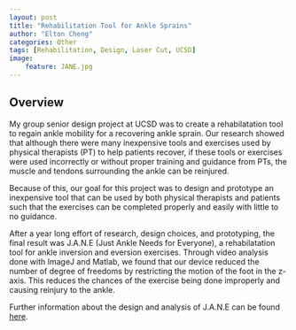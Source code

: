 ```yaml
---
layout: post
title: "Rehabilitation Tool for Ankle Sprains"
author: "Elton Cheng"
categories: Other
tags: [Rehabilitation, Design, Laser Cut, UCSD]
image:
    feature: JANE.jpg
---
```


## Overview
My group senior design project at UCSD was to create a rehabilatation tool to regain ankle mobility for a recovering ankle sprain. Our research showed that although there were many inexpensive tools and exercises used by physical therapists (PT) to help patients recover, if these tools or exercises were used incorrectly or without proper training and guidance from PTs, the muscle and tendons surrounding the ankle can be reinjured.

Because of this, our goal for this project was to design and prototype an inexpensive tool that can be used by both physical therapists and patients such that the exercises can be completed properly and easily with little to no guidance.

After a year long effort of research, design choices, and prototyping, the final result was J.A.N.E (Just Ankle Needs for Everyone), a rehabilatation tool for ankle inversion and eversion exercises. Through video analysis done with ImageJ and Matlab, we found that our device reduced the number of degree of freedoms by restricting the motion of the foot in the z-axis. This reduces the chances of the exercise being done improperly and causing reinjury to the ankle.

Further information about the design and analysis of J.A.N.E can be found [here].

[here]:<http://beweb.ucsd.edu/courses/senior-design/projects/2014/project_6/index.html>
